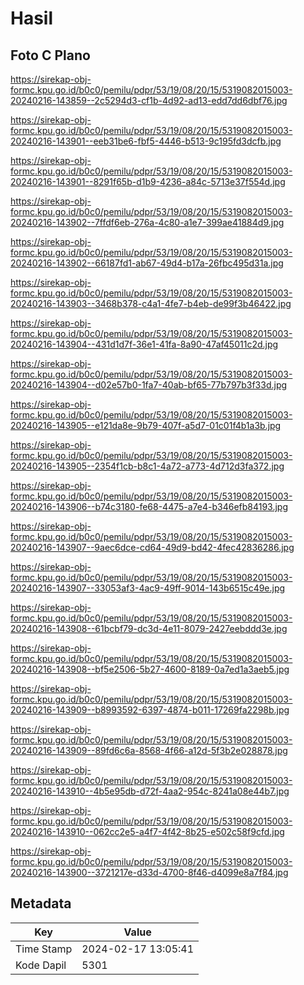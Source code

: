 # Hasil

## Foto C Plano

https://sirekap-obj-formc.kpu.go.id/b0c0/pemilu/pdpr/53/19/08/20/15/5319082015003-20240216-143859--2c5294d3-cf1b-4d92-ad13-edd7dd6dbf76.jpg

https://sirekap-obj-formc.kpu.go.id/b0c0/pemilu/pdpr/53/19/08/20/15/5319082015003-20240216-143901--eeb31be6-fbf5-4446-b513-9c195fd3dcfb.jpg

https://sirekap-obj-formc.kpu.go.id/b0c0/pemilu/pdpr/53/19/08/20/15/5319082015003-20240216-143901--8291f65b-d1b9-4236-a84c-5713e37f554d.jpg

https://sirekap-obj-formc.kpu.go.id/b0c0/pemilu/pdpr/53/19/08/20/15/5319082015003-20240216-143902--7ffdf6eb-276a-4c80-a1e7-399ae41884d9.jpg

https://sirekap-obj-formc.kpu.go.id/b0c0/pemilu/pdpr/53/19/08/20/15/5319082015003-20240216-143902--66187fd1-ab67-49d4-b17a-26fbc495d31a.jpg

https://sirekap-obj-formc.kpu.go.id/b0c0/pemilu/pdpr/53/19/08/20/15/5319082015003-20240216-143903--3468b378-c4a1-4fe7-b4eb-de99f3b46422.jpg

https://sirekap-obj-formc.kpu.go.id/b0c0/pemilu/pdpr/53/19/08/20/15/5319082015003-20240216-143904--431d1d7f-36e1-41fa-8a90-47af45011c2d.jpg

https://sirekap-obj-formc.kpu.go.id/b0c0/pemilu/pdpr/53/19/08/20/15/5319082015003-20240216-143904--d02e57b0-1fa7-40ab-bf65-77b797b3f33d.jpg

https://sirekap-obj-formc.kpu.go.id/b0c0/pemilu/pdpr/53/19/08/20/15/5319082015003-20240216-143905--e121da8e-9b79-407f-a5d7-01c01f4b1a3b.jpg

https://sirekap-obj-formc.kpu.go.id/b0c0/pemilu/pdpr/53/19/08/20/15/5319082015003-20240216-143905--2354f1cb-b8c1-4a72-a773-4d712d3fa372.jpg

https://sirekap-obj-formc.kpu.go.id/b0c0/pemilu/pdpr/53/19/08/20/15/5319082015003-20240216-143906--b74c3180-fe68-4475-a7e4-b346efb84193.jpg

https://sirekap-obj-formc.kpu.go.id/b0c0/pemilu/pdpr/53/19/08/20/15/5319082015003-20240216-143907--9aec6dce-cd64-49d9-bd42-4fec42836286.jpg

https://sirekap-obj-formc.kpu.go.id/b0c0/pemilu/pdpr/53/19/08/20/15/5319082015003-20240216-143907--33053af3-4ac9-49ff-9014-143b6515c49e.jpg

https://sirekap-obj-formc.kpu.go.id/b0c0/pemilu/pdpr/53/19/08/20/15/5319082015003-20240216-143908--61bcbf79-dc3d-4e11-8079-2427eebddd3e.jpg

https://sirekap-obj-formc.kpu.go.id/b0c0/pemilu/pdpr/53/19/08/20/15/5319082015003-20240216-143908--bf5e2506-5b27-4600-8189-0a7ed1a3aeb5.jpg

https://sirekap-obj-formc.kpu.go.id/b0c0/pemilu/pdpr/53/19/08/20/15/5319082015003-20240216-143909--b8993592-6397-4874-b011-17269fa2298b.jpg

https://sirekap-obj-formc.kpu.go.id/b0c0/pemilu/pdpr/53/19/08/20/15/5319082015003-20240216-143909--89fd6c6a-8568-4f66-a12d-5f3b2e028878.jpg

https://sirekap-obj-formc.kpu.go.id/b0c0/pemilu/pdpr/53/19/08/20/15/5319082015003-20240216-143910--4b5e95db-d72f-4aa2-954c-8241a08e44b7.jpg

https://sirekap-obj-formc.kpu.go.id/b0c0/pemilu/pdpr/53/19/08/20/15/5319082015003-20240216-143910--062cc2e5-a4f7-4f42-8b25-e502c58f9cfd.jpg

https://sirekap-obj-formc.kpu.go.id/b0c0/pemilu/pdpr/53/19/08/20/15/5319082015003-20240216-143900--3721217e-d33d-4700-8f46-d4099e8a7f84.jpg


## Metadata

| Key        | Value               |
| ---------- | ------------------- |
| Time Stamp | 2024-02-17 13:05:41 |
| Kode Dapil | 5301                |



